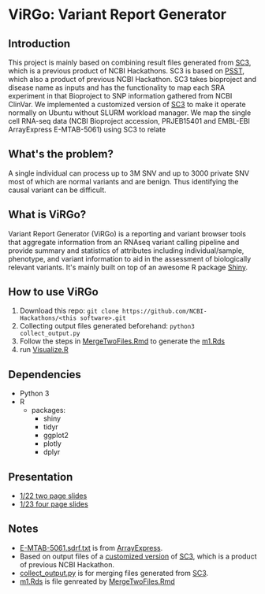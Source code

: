 # ViRGo: Variant Report Generator 

## Introduction   
This project is mainly based on combining result files generated from [SC3](https://github.com/NCBI-Hackathons/SC3), which is a previous product of NCBI Hackathons. SC3 is based on [PSST](https://github.com/NCBI-Hackathons/PSST), which also a product of previous NCBI Hackathon. SC3 takes bioproject and disease name as inputs and has the functionality to map each SRA experiment in that Bioproject to SNP information gathered from NCBI ClinVar. We implemented a customized version of  [SC3](https://github.com/hsiaoyi0504/SC3) to make it operate normally on Ubuntu without SLURM workload manager. We map the single cell RNA-seq data (NCBI  Bioproject accession, PRJEB15401 and EMBL-EBI ArrayExpress E-MTAB-5061) using SC3 to relate   
  
## What's the problem?
A single individual can process up to 3M SNV and up to 3000 private SNV most of which are normal variants and are benign.   Thus identifying the causal variant can be difficult.
  
## What is ViRGo?
Variant Report Generator (ViRGo) is a reporting and variant browser tools that aggregate information from an RNAseq variant calling pipeline and provide summary and statistics of attributes including individual/sample, phenotype, and variant information to aid in the assessment of biologically relevant variants. It's mainly built on top of an awesome R package [Shiny](https://shiny.rstudio.com/).
  
## How to use ViRGo
1. Download this repo: `git clone https://github.com/NCBI-Hackathons/<this software>.git`
2. Collecting output files generated beforehand: `python3 collect_output.py`
3. Follow the steps in [MergeTwoFiles.Rmd](MergeTwoFiles.Rmd) to generate the [m1.Rds](m1.Rds)
4. run [Visualize.R](Visualize.R)  

## Dependencies
* Python 3
* R
  * packages:
    * shiny
    * tidyr
    * ggplot2
    * plotly
    * dplyr

## Presentation
* [1/22 two page slides](./presentation/Presentation_012218.pptx)
* [1/23 four page slides](https://docs.google.com/presentation/d/1YjBH5frG3v0PLQ3x3KwyDh3pNva85L7tBzYqLTyb7h0/edit#slide=id.p)
  
## Notes
* [E-MTAB-5061.sdrf.txt](E-MTAB-5061.sdrf.txt) is from [ArrayExpress](https://www.ebi.ac.uk/arrayexpress/experiments/E-MTAB-5061/).
* Based on output files of a [customized version](https://github.com/hsiaoyi0504/SC3) of [SC3](https://github.com/NCBI-Hackathons/SC3), which is a product of previous NCBI Hackathon.
* [collect_output.py](collect_output.py) is for merging files generated from [SC3]((https://github.com/hsiaoyi0504/SC3)).
* [m1.Rds](m1.Rds) is file genreated by [MergeTwoFiles.Rmd](MergeTwoFiles.Rmd)
